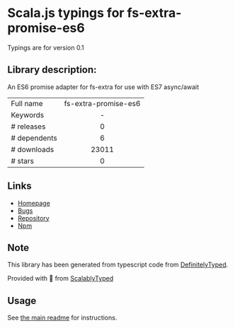 
# Scala.js typings for fs-extra-promise-es6

Typings are for version 0.1

## Library description:
An ES6 promise adapter for fs-extra for use with ES7 async/await

|                    |                 |
| ------------------ | :-------------: |
| Full name          | fs-extra-promise-es6 |
| Keywords           | - |
| # releases         | 0 |
| # dependents       | 6 |
| # downloads        | 23011 |
| # stars            | 0 |

## Links
- [Homepage](https://github.com/vinsonchuong/fs-extra-promise-es6)
- [Bugs](https://github.com/vinsonchuong/fs-extra-promise-es6/issues)
- [Repository](https://github.com/vinsonchuong/fs-extra-promise-es6)
- [Npm](https://www.npmjs.com/package/fs-extra-promise-es6)
    


## Note
This library has been generated from typescript code from [DefinitelyTyped](https://definitelytyped.org).

Provided with :purple_heart: from [ScalablyTyped](https://github.com/oyvindberg/ScalablyTyped)

## Usage
See [the main readme](../../readme.md) for instructions.


